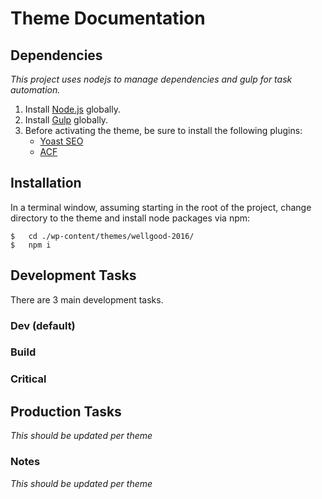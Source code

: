 # Theme Documentation

## Dependencies

*This project uses nodejs to manage dependencies and gulp for task automation.*

1.  Install [Node.js](https://nodejs.org/) globally.
2.  Install [Gulp](http://gulpjs.com/) globally.
3.  Before activating the theme, be sure to install the following plugins:
    -  [Yoast SEO](https://wordpress.org/plugins/wordpress-seo/)
    -  [ACF](https://www.advancedcustomfields.com/)

## Installation

In a terminal window, assuming starting in the root of the project, change directory to the theme and install node packages via npm: 

```
$   cd ./wp-content/themes/wellgood-2016/
$   npm i
```

## Development Tasks

There are 3 main development tasks.

### Dev (default)

### Build

### Critical

## Production Tasks

*This should be updated per theme*

### Notes

*This should be updated per theme*